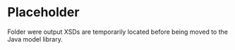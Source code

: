 # Placeholder
Folder were output XSDs are temporarily located before being moved to the Java model library.
